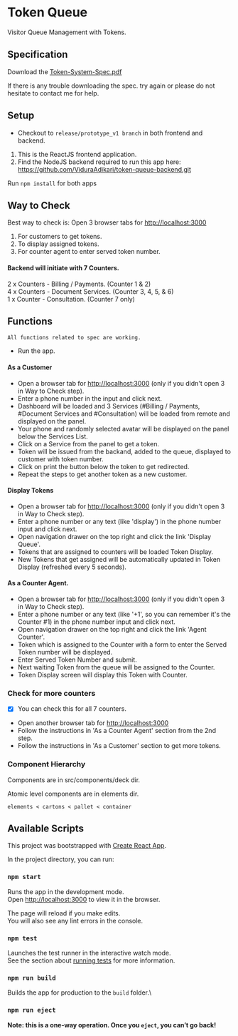 # Token Queue

Visitor Queue Management with Tokens.

## Specification

Download the [Token-System-Spec.pdf](https://s3.amazonaws.com/cdn.vidura/token/Token-System-Spec.pdf)

If there is any trouble downloading the spec. try again or please do not hesitate to 
contact me for help.

## Setup

* Checkout to `release/prototype_v1 branch` in both frontend and backend.

1. This is the ReactJS frontend application.
2. Find the NodeJS backend required to run this app here:\
  https://github.com/ViduraAdikari/token-queue-backend.git

Run `npm install` for both apps

## Way to Check

Best way to check is:
Open 3 browser tabs for [http://localhost:3000](http://localhost:3000)
1. For customers to get tokens.
2. To display assigned tokens.
3. For counter agent to enter served token number.

#### Backend will initiate with 7 Counters.
2 x Counters - Billing / Payments. (Counter 1 & 2)\
4 x Counters - Document Services. (Counter 3, 4, 5, & 6)\
1 x Counter - Consultation. (Counter 7 only)

## Functions

`All functions related to spec are working.`

- Run the app.

#### As a Customer
- Open a browser tab for [http://localhost:3000](http://localhost:3000) (only if you didn't open 3 in Way to Check step).
- Enter a phone number in the input and click next.
- Dashboard will be loaded and 3 Services (#Billing / Payments, #Document Services and #Consultation) will be loaded from remote and displayed on the panel.
- Your phone and randomly selected avatar will be displayed on the panel below the Services List.
- Click on a Service from the panel to get a token.
- Token will be issued from the backand, added to the queue, displayed to customer with token number.
- Click on print the button below the token to get redirected.
- Repeat the steps to get another token as a new customer.

#### Display Tokens
- Open a browser tab for [http://localhost:3000](http://localhost:3000) (only if you didn't open 3 in Way to Check step).
- Enter a phone number or any text (like 'display') in the phone number input and click next.
- Open navigation drawer on the top right and click the link 'Display Queue'.
- Tokens that are assigned to counters will be loaded Token Display.
- New Tokens that get assigned will be automatically updated in Token Display (refreshed every 5 seconds).

#### As a Counter Agent.
- Open a browser tab for [http://localhost:3000](http://localhost:3000) (only if you didn't open 3 in Way to Check step).
- Enter a phone number or any text (like '+1', so you can remember it's the Counter #1) in the phone number input and click next.
- Open navigation drawer on the top right and click the link 'Agent Counter'.
- Token which is assigned to the Counter with a form to enter the Served Token number will be displayed.
- Enter Served Token Number and submit.
- Next waiting Token from the queue will be assigned to the Counter.
- Token Display screen will display this Token with Counter.

### Check for more counters

- [x] You can check this for all 7 counters.
- Open another browser tab for [http://localhost:3000](http://localhost:3000)
- Follow the instructions in 'As a Counter Agent' section from the 2nd step.
- Follow the instructions in 'As a Customer' section to get more tokens.

### Component Hierarchy

Components are in src/components/deck dir.

Atomic level components are in elements dir.

`elements < cartons < pallet < container`

## Available Scripts

This project was bootstrapped with [Create React App](https://github.com/facebook/create-react-app).

In the project directory, you can run:

### `npm start`

Runs the app in the development mode.\
Open [http://localhost:3000](http://localhost:3000) to view it in the browser.

The page will reload if you make edits.\
You will also see any lint errors in the console.

### `npm test`

Launches the test runner in the interactive watch mode.\
See the section about [running tests](https://facebook.github.io/create-react-app/docs/running-tests) for more information.

### `npm run build`

Builds the app for production to the `build` folder.\

### `npm run eject`

**Note: this is a one-way operation. Once you `eject`, you can’t go back!**
